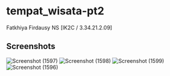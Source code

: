 # tempat_wisata-pt2

Fatkhiya Firdausy NS [IK2C / 3.34.21.2.09]

## Screenshots

![Screenshot (1597)](https://user-images.githubusercontent.com/116177946/212259784-8ecaa7c7-c802-4de9-962c-2a3015e9b72d.png)
![Screenshot (1598)](https://user-images.githubusercontent.com/116177946/212259804-f68deac6-88c0-457d-a65d-470d8098eb1e.png)
![Screenshot (1599)](https://user-images.githubusercontent.com/116177946/212259814-ecfc4501-5cbe-4c5d-896c-52cb4954612f.png)
![Screenshot (1596)](https://user-images.githubusercontent.com/116177946/212260052-dc651ef0-e62b-4776-942e-92aa7ff62704.png)
